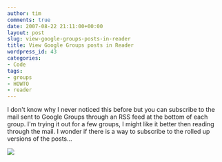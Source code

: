 ```yaml
---
author: tim
comments: true
date: 2007-08-22 21:11:00+00:00
layout: post
slug: view-google-groups-posts-in-reader
title: View Google Groups posts in Reader
wordpress_id: 43
categories:
- Code
tags:
- groups
- HOWTO
- reader
---
```


I don't know why I never noticed this before but you can subscribe to the mail sent to Google Groups through an RSS feed at the bottom of each group.  I'm trying it out for a few groups, I might like it better then reading through the mail.  I wonder if there is a way to subscribe to the rolled up versions of the posts...  
  



![](http://lh5.google.com/timothy.broder/RsyngpE6BRI/AAAAAAAAKn8/F6Qvt7wUps4/s400/groups_reader.jpg?imgdl=1)
